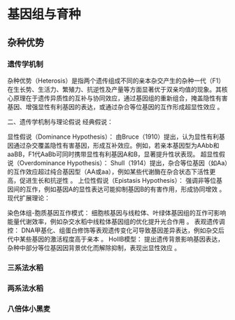 # 基因组与育种

## 杂种优势

### 遗传学机制

杂种优势（Heterosis）是指两个遗传组成不同的亲本杂交产生的杂种一代（F1）在生长势、生活力、繁殖力、抗逆性及产量等方面显著优于双亲均值的现象。其核心原理在于遗传异质性的互补与协同效应，通过基因组的重新组合，掩盖隐性有害基因、增强显性有利基因的表达，或通过杂合等位基因的互作形成超显性效应
。

二、遗传学机制与理论假说
经典假说：

显性假说（Dominance Hypothesis）：
由Bruce（1910）提出，认为显性有利基因通过杂交覆盖隐性有害基因，形成互补效应。例如，若亲本基因型为AAbb和aaBB，F1代AaBb可同时携带显性有利基因A和B，显著提升性状表现。
超显性假说（Overdominance Hypothesis）：
Shull（1914）提出，杂合等位基因（如Aa）的互作效应超过纯合基因型（AA或aa），例如某些代谢酶在杂合状态下活性更高，促进生长和抗逆性
。
上位性假说（Epistasis Hypothesis）：
强调非等位基因间的互作，例如基因A的显性表达可能抑制基因B的有害作用，形成协同增效
。
现代扩展理论：

染色体组-胞质基因互作模式：
细胞核基因与线粒体、叶绿体基因组的互作可影响能量代谢效率，例如杂交水稻中线粒体基因组的优化提升光合作用
。
表观遗传调控：
DNA甲基化、组蛋白修饰等表观遗传变化可导致基因差异表达，例如杂交后代中某些基因的激活程度高于亲本
。
HolIB模型：
提出遗传背景影响基因表达，杂种中部分等位基因因背景优化而解除抑制，表现出显性效应
。

### 三系法水稻

### 两系法水稻

### 八倍体小黑麦
